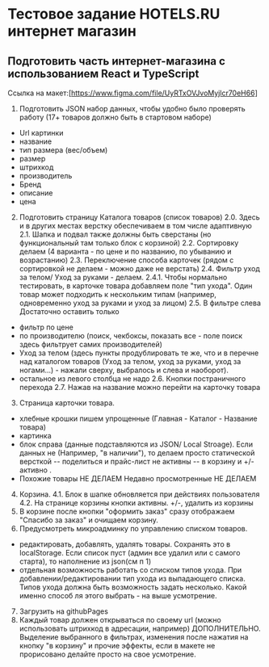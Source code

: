 # Тестовое задание HOTELS.RU интернет магазин

## Подготовить часть интернет-магазина с использованием React и TypeScript
Ссылка на макет:[https://www.figma.com/file/UyRTxOVJvoMyjlcr70eH66]
1. Подготовить JSON набор данных, чтобы удобно было проверять работу (17+ товаров должно быть в стартовом наборе)
- Url картинки
- название
- тип размера (вес/объем)
- размер
- штрихкод
- производитель
- Бренд
- описание
- цена

2. Подготовить страницу Каталога товаров (список товаров)
2.0. Здесь и в других местах верстку обеспечиваем в том числе адаптивную
2.1. Шапка и подвал также должны быть сверстаны (но функциональный там только блок с корзиной)
2.2. Сортировку делаем (4 варианта - по цене и по названию, по убыванию и возрастанию)
2.3. Переключение способа карточек (рядом с сортировкой не делаем - можно даже не верстать)
2.4. Фильтр уход за телом/ Уход за руками - делаем.
2.4.1. Чтобы нормально тестировать, в карточке товара добавляем поле "тип ухода". Один товар может подходить к нескольким типам (например, одновременно уход за руками и уход за лицом)
2.5. В фильтре слева Достаточно оставить только
- фильтр по цене
- по производителю (поиск, чекбоксы, показать все - поле поиск здесь фильтрует самих производителей)
- Уход за телом (здесь пункты продублировать те же, что и в перечне над каталогом товаров (Уход за телом, уход за руками, уход за ногами...) - нажали сверху, выбралось и слева и наоборот).
- остальное из левого столбца не надо
2.6. Кнопки постраничного перехода
2.7. Нажав на название можно перейти на карточку товара
3. Страница карточки товара. 
- хлебные крошки пишем упрощенные (Главная - Каталог - Название товара)
- картинка
- блок справа (данные подставляются из JSON/ Local Stroage). Если данных не (Например, "в наличии"), то делаем просто статической версткой
-- поделиться и прайс-лист не активны
-- в корзину и +/- активно .
- Похожие товары НЕ ДЕЛАЕМ
Недавно просмотренные НЕ ДЕЛАЕМ
4. Корзина. 
4.1. Блок в шапке обновляется при действиях пользователя
4.2. На странице корзины кнопки активны. +/-, удалить из корзины
5. В корзине после кнопки "оформить заказ" сразу отображаем "Спасибо за заказ" и очищаем корзину.
6. Предусмотреть микроадминку по управлению списком товаров.
- редактировать, добавлять, удалять товары. Сохранять это в localStorage. Если список пуст (админ все удалил или с самого старта), то наполнение из json(см п 1)
- отдельная возможность работать со списком типов ухода. При добавлении/редактировании тип ухода из выпадающего списка. Типов ухода должна быть возможность задать несколько. Какой именно способ ля этого выбрать - на выше усмотрение.
7. Загрузить на githubPages
8. Каждый товар должен открываться по своему url (можно использовать штрихкод в адресации, например)
ДОПОЛНИТЕЛЬНО.
Выделение выбранного в фильтрах, изменения после нажатия на кнопку "в корзину" и прочие эффекты, если в макете не прорисовано делайте просто на свое усмотрение.